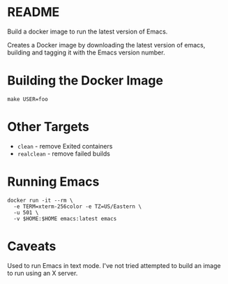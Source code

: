 # README

Build a docker image to run the latest version of Emacs.

Creates a Docker image by downloading the latest version of emacs,
building and tagging it with the Emacs version number.

# Building the Docker Image

```
make USER=foo
```

# Other Targets

* `clean` - remove Exited containers
* `realclean` - remove failed builds

# Running Emacs

```shell
docker run -it --rm \
  -e TERM=xterm-256color -e TZ=US/Eastern \
  -u 501 \
  -v $HOME:$HOME emacs:latest emacs
```

# Caveats

Used to run Emacs in text mode. I've not tried attempted to build an
image to run using an X server.
